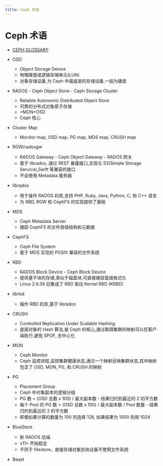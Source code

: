 ```yaml
---
title: Ceph 术语
---
```

# Ceph 术语

- [CEPH GLOSSARY](https://docs.ceph.com/docs/mimic/glossary/)

- OSD
  - Object Storage Device
  - 物理硬盘或逻辑存储单元(LUN)
  - 对象存储设备,为 Ceph 中最底层的存储设备,一般为硬盘
- RADOS - Ceph Object Store - Ceph Storage Cluster
  - Reliable Autonomic Distributed Object Store
  - 可靠的分布式对象原子存储
  - =MON+OSD
  - Ceph 核心
- Cluster Map
  - Monitor map, OSD map, PG map, MDS map, CRUSH map
- RGW/radosgw
  - RADOS Gateway - Ceph Object Gateway - RADOS 网关
  - 基于 librados, 通过 REST 暴露接口,实现与 S3(Simple Storage Service),Swift 等兼容的接口
  - 不会使用 Metadata 服务器
- librados
  - 用于操作 RADOS 的库,支持 PHP, Ruby, Java, Python, C, 和 C++ 语言
  - 为 RBD, RGW 和 CephFS 的实现提供了基础
- MDS
  - Ceph Metadata Server
  - 跟踪 CephFS 的文件层级结构和元数据
- CephFS
  - Ceph File System
  - 基于 MDS 实现的 POSIX 兼容的文件系统
- RBD
  - RADOS Block Device - Ceph Block Device
  - 提供基于块的存储,类似于磁盘块,可直接被挂载或格式化
  - Linux 2.6.39 后集成了 RBD 驱动 Kernel RBD (KRBD)
- librbd
  - 操作 RBD 的库,基于 librados
- CRUSH
  - Controlled Replication Under Scalable Hashing
  - 底层对象的 Hash 算法,是 Ceph 的核心,通过取得集群的映射可以在客户端执行,避免 SPOF, 去中心化
- MON
  - Ceph Monitor
  - Ceph 监控进程,监控集群健康状态,通过一个映射反映集群状态,其中映射包含了 OSD, MON, PG, 和 CRUSH 的映射
- PG
  - Placement Group
  - Ceph 中对象副本的逻辑分组
  - PG 数 = (OSD 总数 x 100) / 最大副本数 - 结果归约到最近的 2 的平方数
  - 每个 Pool 的 PG 数 = (OSD 总数 x 100) / 最大副本数 / Pool 数量 - 结果归约到最近的 2 的平方数
  - 即便如果计算的数量为 100 则选择 128, 如果结果为 1000 则用 1024
- BlueStore
  - 新 RADOS 后端
  - v11+ 开始稳定
  - 不同于 filestore，直接存储对象到块设备不使用文件系统
- Beast
